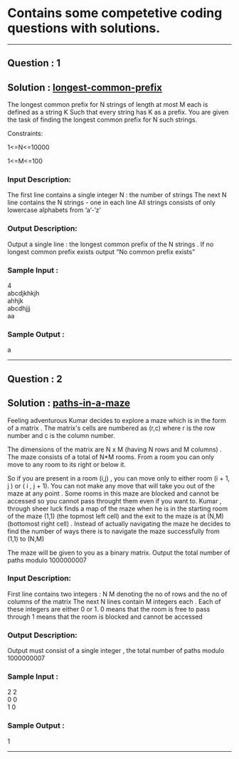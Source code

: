 # Contains some competetive coding questions with solutions.
<hr/>

## Question : 1 
## Solution : [longest-common-prefix]("./longest-common-prefix.py")

The longest common prefix for N strings of length at most M each is defined as a string K
Such that every string has K as a prefix.
You are given the task of finding the longest common prefix for N such strings.

Constraints:

1<=N<=10000

1<=M<=100

### Input Description:
The first line contains a single integer N : the number of strings The next N line contains the N strings - one in each line All strings consists of only lowercase alphabets from ‘a’-’z’

### Output Description:
Output a single line : the longest common prefix of the N strings . If no longest common prefix exists output “No common prefix exists”

### Sample Input :
4 <br/>
abcdjkhkjh <br/>
ahhjk <br/>
abcdhjjj <br/>
aa <br/>

### Sample Output :
a

<hr/>

## Question : 2
## Solution : [paths-in-a-maze]("./paths-in-a-maze.py")

Feeling adventurous Kumar decides to explore a maze which is in the form of a matrix . The matrix's cells are numbered as (r,c) where r is the row number and c is the column number.

The dimensions of the matrix are N x M (having N rows and M columns) . The maze consists of a total of N*M rooms. From a room you can only move to any room to its right or below it.

So if you are present in a room (i,j) , you can move only to either room (i + 1, j ) or ( i , j + 1). You can not make any move that will take you out of the maze at any point . Some rooms in this maze are blocked and cannot be accessed so you cannot pass throught them even if you want to. Kumar , through sheer luck finds a map of the maze when he is in the starting room of the maze (1,1) (the topmost left cell) and the exit to the maze is at (N,M) (bottomost right cell) . Instead of actually navigating the maze he decides to find the number of ways there is to navigate the maze successfully from (1,1) to (N,M)

 The maze will be given to you as a binary matrix. Output the total number of paths modulo 1000000007

### Input Description:
First line contains two integers : N M denoting the no of rows and the no of columns of the matrix The next N lines contain M integers each . Each of these integers are either 0 or 1. 0 means that the room is free to pass through 1 means that the room is blocked and cannot be accessed

### Output Description:
Output must consist of a single integer , the total number of paths modulo 1000000007

### Sample Input : 
2 2 <br/>
0 0 <br/>
1 0 <br/>
### Sample Output : 
1

<hr/>
